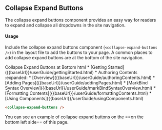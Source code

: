 ## Collapse Expand Buttons

 The collapse expand buttons component provides an easy way for readers to expand and collapse all dropdowns in the site navigation.

 #### Usage

 Include the collapse expand buttons component (`<collapse-expand-buttons />`) in the layout file to add the buttons to your page. A common places to add collapse expand buttons are at the bottom of the site navigation.

<include src="codeAndOutput.md" boilerplate >
<variable name="heading">Collapse Expand Buttons at Bottom</variable>
<variable name="highlightStyle">html</variable>
<variable name="code">
<site-nav>
* [Getting Started]({{baseUrl}}/userGuide/gettingStarted.html)
* Authoring Contents :expanded:
  * [Overview]({{baseUrl}}/userGuide/authoringContents.html)
  * [Adding Pages]({{baseUrl}}/userGuide/addingPages.html)
  * [MarkBind Syntax Overview]({{baseUrl}}/userGuide/markBindSyntaxOverview.html)
  * [Formatting Contents]({{baseUrl}}/userGuide/formattingContents.html)
  * [Using Components]({{baseUrl}}/userGuide/usingComponents.html)
</site-nav>
<collapse-expand-buttons />
</variable>
</include>

<!-- Included in syntax cheat sheet -->
<div id="short" class="d-none">

```html
<collapse-expand-buttons />
```

</div>

<!-- Included in readerFacingFeatures.md -->
<div id="examples" class="d-none">

You can see an example of collapse expand buttons on the ==on the bottom left side== of this page.
</div>